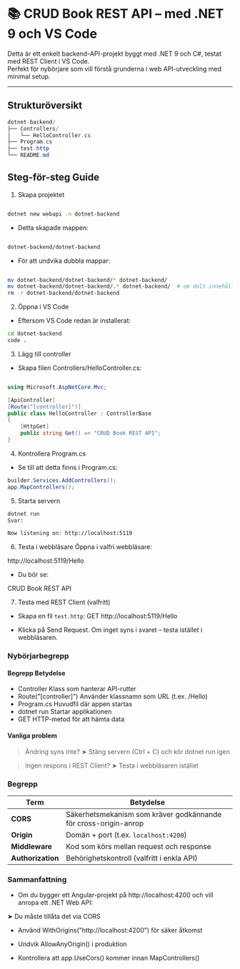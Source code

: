 # 📚 CRUD Book REST API – med .NET 9 och VS Code

Detta är ett enkelt backend-API-projekt byggt med .NET 9 och C#, 
testat med REST Client i VS Code.  
Perfekt för nybörjare som vill förstå grunderna i web API-utveckling
med minimal setup.

---

##  Strukturöversikt

```cs
dotnet-backend/
├── Controllers/
│   └── HelloController.cs
├── Program.cs
├── test.http
└── README.md
```

## Steg-för-steg Guide
1.  Skapa projektet

```bash

dotnet new webapi -n dotnet-backend
```
- Detta skapade mappen:

```bash

dotnet-backend/dotnet-backend
```
- För att undvika dubbla mappar:

```bash

mv dotnet-backend/dotnet-backend/* dotnet-backend/
mv dotnet-backend/dotnet-backend/.* dotnet-backend/  # om dolt innehåll
rm -r dotnet-backend/dotnet-backend
```

2. Öppna i VS Code
- Eftersom VS Code redan är installerat:

```bash
cd dotnet-backend
code .
```

3.  Lägg till controller
- Skapa filen Controllers/HelloController.cs:

```csharp

using Microsoft.AspNetCore.Mvc;

[ApiController]
[Route("[controller]")]
public class HelloController : ControllerBase
{
    [HttpGet]
    public string Get() => "CRUD Book REST API";
}
```

4.  Kontrollera Program.cs
- Se till att detta finns i Program.cs:

```csharp
builder.Services.AddControllers();
app.MapControllers();
```

5. Starta servern
```bash
dotnet run
Svar:

Now listening on: http://localhost:5119
```
6. Testa i webbläsare
Öppna i valfri webbläsare:

http://localhost:5119/Hello
- Du bör se:

CRUD Book REST API

7.  Testa med REST Client (valfritt)
- Skapa en fil `test.http`:
GET http://localhost:5119/Hello

- Klicka på Send Request.
Om inget syns i svaret – testa istället i webbläsaren.

###  Nybörjarbegrepp
#### Begrepp	Betydelse
- Controller	Klass som hanterar API-rutter
- Route("[controller]")	Använder klassnamn som URL (t.ex. /Hello)
- Program.cs	Huvudfil där appen startas
- dotnet run	Startar applikationen
- GET	HTTP-metod för att hämta data

#### Vanliga problem
> Ändring syns inte?
➤ Stäng servern (Ctrl + C) och kör dotnet run igen

> Ingen respons i REST Client?
➤ Testa i webbläsaren istället


### Begrepp

| Term              | Betydelse                                                       |
| ----------------- | --------------------------------------------------------------- |
| **CORS**          | Säkerhetsmekanism som kräver godkännande för cross-origin-anrop |
| **Origin**        | Domän + port (t.ex. `localhost:4200`)                           |
| **Middleware**    | Kod som körs mellan request och response                        |
| **Authorization** | Behörighetskontroll (valfritt i enkla API)                      |


### Sammanfattning
- Om du bygger ett Angular-projekt på http://localhost:4200 och vill anropa ett .NET Web API:

➤ Du måste tillåta det via CORS

- Använd WithOrigins("http://localhost:4200") för säker åtkomst

- Undvik AllowAnyOrigin() i produktion

- Kontrollera att app.UseCors() kommer innan MapControllers()


